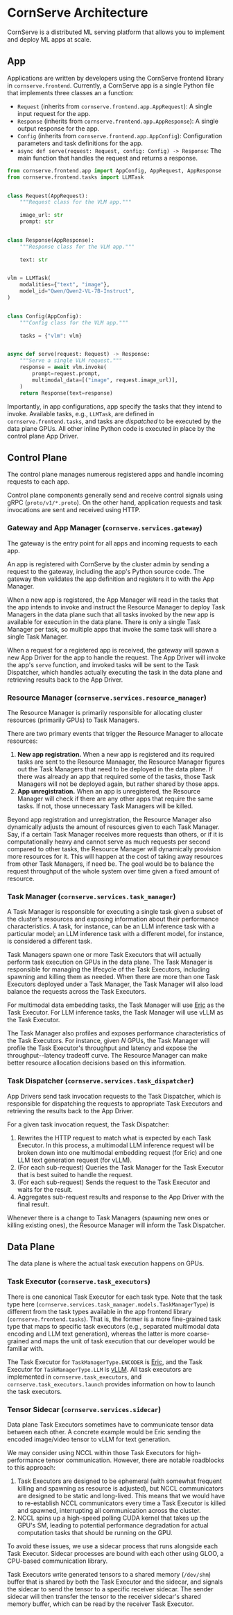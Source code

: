 # CornServe Architecture

CornServe is a distributed ML serving platform that allows you to implement and deploy ML apps at scale.


## App

Applications are written by developers using the CornServe frontend library in `cornserve.frontend`.
Currently, a CornServe app is a single Python file that implements three classes an a function:
- `Request` (inherits from `cornserve.frontend.app.AppRequest`): A single input request for the app.
- `Response` (inherits from `cornserve.frontend.app.AppResponse`): A single output response for the app.
- `Config` (inherits from `cornserve.frontend.app.AppConfig`): Configuration parameters and task definitions for the app.
- `async def serve(request: Request, config: Config) -> Response`: The main function that handles the request and returns a response.

```python
from cornserve.frontend.app import AppConfig, AppRequest, AppResponse
from cornserve.frontend.tasks import LLMTask


class Request(AppRequest):
    """Request class for the VLM app."""
    
    image_url: str
    prompt: str


class Response(AppResponse):
    """Response class for the VLM app."""
    
    text: str


vlm = LLMTask(
    modalities={"text", "image"},
    model_id="Qwen/Qwen2-VL-7B-Instruct",
)


class Config(AppConfig):
    """Config class for the VLM app."""
    
    tasks = {"vlm": vlm}


async def serve(request: Request) -> Response:
    """Serve a single VLM request."""
    response = await vlm.invoke(
        prompt=request.prompt,
        multimodal_data=[("image", request.image_url)],
    )
    return Response(text=response)
```

Importantly, in app configurations, app specify the tasks that they intend to invoke.
Available tasks, e.g., `LLMTask`, are defined in `cornserve.frontend.tasks`, and tasks are *dispatched* to be executed by the data plane GPUs.
All other inline Python code is executed in place by the control plane App Driver.


## Control Plane

The control plane manages numerous registered apps and handle incoming requests to each app.

Control plane components generally send and receive control signals using gRPC (`proto/v1/*.proto`).
On the other hand, application requests and task invocations are sent and received using HTTP.

### Gateway and App Manager (`cornserve.services.gateway`)

The gateway is the entry point for all apps and incoming requests to each app.

An app is registered with CornServe by the cluster admin by sending a request to the gateway, including the app's Python source code.
The gateway then validates the app definition and registers it to with the App Manager.

When a new app is registered, the App Manager will read in the tasks that the app intends to invoke and instruct the Resource Manager to deploy Task Managers in the data plane such that all tasks invoked by the new app is available for execution in the data plane.
There is only a single Task Manager per task, so multiple apps that invoke the same task will share a single Task Manager.

When a request for a registered app is received, the gateway will spawn a new App Driver for the app to handle the request.
The App Driver will invoke the app's `serve` function, and invoked tasks will be sent to the Task Dispatcher, which handles actually executing the task in the data plane and retrieving results back to the App Driver.

### Resource Manager (`cornserve.services.resource_manager`)

The Resource Manager is primarily responsible for allocating cluster resources (primarily GPUs) to Task Managers.

There are two primary events that trigger the Resource Manager to allocate resources:
1. **New app registration.** When a new app is registered and its required tasks are sent to the Resource Manaager, the Resource Manager figures out the Task Managers that need to be deployed in the data plane. If there was already an app that required some of the tasks, those Task Managers will not be deployed again, but rather shared by those apps.
2. **App unregistration.** When an app is unregistered, the Resource Manager will check if there are any other apps that require the same tasks. If not, those unnecessary Task Managers will be killed.

Beyond app registration and unregistration, the Resource Manager also dynamically adjusts the amount of resources given to each Task Manager.
Say, if a certain Task Manager receives more requests than others, or if it is computationally heavy and cannot serve as much requests per second compared to other tasks, the Resource Manager will dynamically provision more resources for it.
This will happen at the cost of taking away resources from other Task Managers, if need be.
The goal would be to balance the request throughput of the whole system over time given a fixed amount of resource.

### Task Manager (`cornserve.services.task_manager`)

A Task Manager is responsible for executing a single task given a subset of the cluster's resources and exposing information about their performance characteristics.
A task, for instance, can be an LLM inference task with a particular model; an LLM inference task with a different model, for instance, is considered a different task.

Task Managers spawn one or more Task Executors that will actually perform task execution on GPUs in the data plane.
The Task Manager is responsible for managing the lifecycle of the Task Executors, including spawning and killing them as needed.
When there are more than one Task Executors deployed under a Task Manager, the Task Manager will also load balance the requests across the Task Executors.

For multimodal data embedding tasks, the Task Manager will use [Eric](eric.md) as the Task Executor.
For LLM inference tasks, the Task Manager will use vLLM as the Task Executor.

The Task Manager also profiles and exposes performance characteristics of the Task Executors.
For instance, given $N$ GPUs, the Task Manager will profile the Task Executor's throughput and latency and expose the throughput--latency tradeoff curve.
The Resource Manager can make better resource allocation decisions based on this information.

### Task Dispatcher (`cornserve.services.task_dispatcher`)

App Drivers send task invocation requests to the Task Dispatcher, which is responsible for dispatching the requests to appropriate Task Executors and retrieving the results back to the App Driver.

For a given task invocation request, the Task Dispatcher:
1. Rewrites the HTTP request to match what is expected by each Task Executor. In this process, a multimodal LLM inference request will be broken down into one multimodal embedding request (for Eric) and one LLM text generation request (for vLLM).
2. (For each sub-request) Queries the Task Manager for the Task Executor that is best suited to handle the request.
3. (For each sub-request) Sends the request to the Task Executor and waits for the result.
4. Aggregates sub-request results and response to the App Driver with the final result.

Whenever there is a change to Task Managers (spawning new ones or killing existing ones), the Resource Manager will inform the Task Dispatcher.


## Data Plane

The data plane is where the actual task execution happens on GPUs.

### Task Executor (`cornserve.task_executors`)

There is one canonical Task Executor for each task type.
Note that the task type here (`cornserve.services.task_manager.models.TaskManagerType`) is different from the task types available in the app frontend library (`cornserve.frontend.tasks`).
That is, the former is a more fine-grained task type that maps to specific task executors (e.g., separated multimodal data encoding and LLM text generation), whereas the latter is more coarse-grained and maps the unit of task execution that our developer would be familiar with.

The Task Executor for `TaskManagerType.ENCODER` is [Eric](eric.md), and the Task Executor for `TaskManagerType.LLM` is [vLLM](vllm.md).
All task executors are implemented in `cornserve.task_executors`, and `cornserve.task_executors.launch` provides information on how to launch the task executors.

### Tensor Sidecar (`cornserve.services.sidecar`)

Data plane Task Executors sometimes have to communicate tensor data between each other.
A concrete example would be Eric sending the encoded image/video tensor to vLLM for text generation.

We may consider using NCCL within those Task Executors for high-performance tensor communication.
However, there are notable roadblocks to this approach:
1. Task Executors are designed to be ephemeral (with somewhat frequent killing and spawning as resource is adjusted), but NCCL communicators are designed to be static and long-lived. This means that we would have to re-establish NCCL communicators every time a Task Executor is killed and spawned, interrupting all communication across the cluster.
2. NCCL spins up a high-speed polling CUDA kernel that takes up the GPU's SM, leading to potential performance degradation for actual computation tasks that should be running on the GPU.

To avoid these issues, we use a sidecar process that runs alongside each Task Executor.
Sidecar processes are bound with each other using GLOO, a CPU-based communication library.

Task Executors write generated tensors to a shared memory (`/dev/shm`) buffer that is shared by both the Task Executor and the sidecar, and signals the sidecar to send the tensor to a specific receiver sidecar.
The sender sidecar will then transfer the tensor to the receiver sidecar's shared memory buffer, which can be read by the receiver Task Executor.
